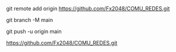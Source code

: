 git remote add origin https://github.com/Fx2048/COMU_REDES.git

git branch -M main

git push -u origin main


https://github.com/Fx2048/COMU_REDES.git
